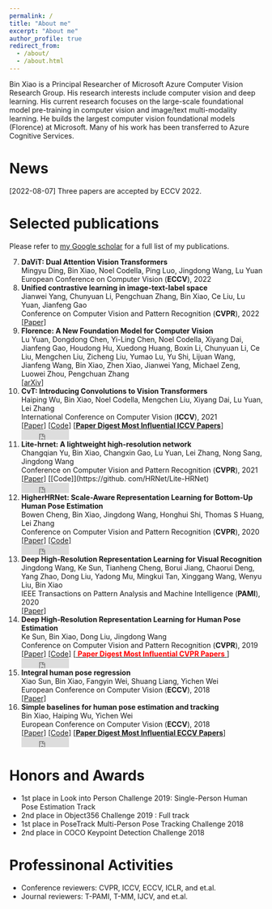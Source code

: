 ```yaml
---
permalink: /
title: "About me"
excerpt: "About me"
author_profile: true
redirect_from: 
  - /about/
  - /about.html
---
```


Bin Xiao is a Principal Researcher of Microsoft Azure Computer Vision Research Group. His research interests include computer vision and deep learning. His current research focuses on the large-scale foundational model pre-training in computer vision and image/text multi-modality learning. He builds the largest computer vision foundational models (Florence) at Microsoft. Many of his work has been transferred to Azure Cognitive Services.

News
======
[2022-08-07] Three papers are accepted by ECCV 2022. 

Selected publications
======
Please refer to [my Google scholar](https://scholar.google.com/citations?view_op=list_works&hl=en&hl=en&user=t5HZdzoAAAAJ) for a full list of my publications.

7. **DaViT: Dual Attention Vision Transformers** <br>
   Mingyu Ding, Bin Xiao, Noel Codella, Ping Luo, Jingdong Wang, Lu Yuan <br>
   European Conference on Computer Vision (**ECCV**), 2022 <br>
6. **Unified contrastive learning in image-text-label space** <br>
   Jianwei Yang, Chunyuan Li, Pengchuan Zhang, Bin Xiao, Ce Liu, Lu Yuan, Jianfeng Gao <br> 
    Conference on Computer Vision and Pattern Recognition (**CVPR**), 2022 <br>
    [[Paper]](https://openaccess.thecvf.com/content/CVPR2022/papers/Yang_Unified_Contrastive_Learning_in_Image-Text-Label_Space_CVPR_2022_paper.pdf)
6. **Florence: A New Foundation Model for Computer Vision** <br>
   Lu Yuan, Dongdong Chen, Yi-Ling Chen, Noel Codella, Xiyang Dai, Jianfeng Gao, Houdong Hu, Xuedong Huang, Boxin Li, Chunyuan Li, Ce Liu, Mengchen Liu, Zicheng Liu, Yumao Lu, Yu Shi, Lijuan Wang, Jianfeng Wang, Bin Xiao, Zhen Xiao, Jianwei Yang, Michael Zeng, Luowei Zhou, Pengchuan Zhang <br>
   [[arXiv]](https://arxiv.org/pdf/2111.11432)
5. **CvT: Introducing Convolutions to Vision Transformers** <br>
   Haiping Wu, Bin Xiao, Noel Codella, Mengchen Liu, Xiyang Dai, Lu Yuan, Lei Zhang <br>
   International Conference on Computer Vision (**ICCV**), 2021<br>
   [[Paper]](https://openaccess.thecvf.com/content/ICCV2021/papers/Wu_CvT_Introducing_Convolutions_to_Vision_Transformers_ICCV_2021_paper.pdf) [[Code]](https://github.com/microsoft/CvT) [[**Paper Digest Most Influential ICCV Papers**]](https://www.paperdigest.org/2022/05/most-influential-iccv-papers-2022-05/)
   <div><iframe src="https://ghbtns.com/github-btn.html?user=microsoft&repo=CvT&type=star&count=true" frameborder="0" scrolling="0" width="94px" height="20px"></iframe></div>
4. **Lite-hrnet: A lightweight high-resolution network** <br>
   Changqian Yu, Bin Xiao, Changxin Gao, Lu Yuan, Lei Zhang, Nong Sang, Jingdong Wang <br>
   Conference on Computer Vision and Pattern Recognition (**CVPR**), 2021 <br>
   [[Paper]](http://openaccess.thecvf.com/content/CVPR2021/papers/Yu_Lite-HRNet_A_Lightweight_High-Resolution_Network_CVPR_2021_paper.pdf) [[Code]](https://github. com/HRNet/Lite-HRNet)
   <div><iframe src="https://ghbtns.com/github-btn.html?user=HRNet&repo=Lite-HRNet&type=star&count=true" frameborder="0" scrolling="0" width="94px" height="20px"></iframe></div>
3. **HigherHRNet: Scale-Aware Representation Learning for Bottom-Up Human Pose Estimation** <br>
   Bowen Cheng, Bin Xiao, Jingdong Wang, Honghui Shi, Thomas S Huang, Lei Zhang <br>
   Conference on Computer Vision and Pattern Recognition (**CVPR**), 2020 <br>
   [[Paper]](http://openaccess.thecvf.com/content_CVPR_2020/papers/Cheng_HigherHRNet_Scale-Aware_Representation_Learning_for_Bottom-Up_Human_Pose_Estimation_CVPR_2020_paper.pdf) [[Code]](https://github.com/HRNet/HigherHRNet-Human-Pose-Estimation)
   <div><iframe src="https://ghbtns.com/github-btn.html?user=HRNet&repo=HigherHRNet-Human-Pose-Estimation&type=star&count=true" frameborder="0" scrolling="0" width="94px" height="20px"></iframe></div>
3. **Deep High-Resolution Representation Learning for Visual Recognition** <br>
   Jingdong Wang, Ke Sun, Tianheng Cheng, Borui Jiang, Chaorui Deng, Yang Zhao, Dong Liu, Yadong Mu, Mingkui Tan, Xinggang Wang, Wenyu Liu, Bin Xiao <br>
   IEEE Transactions on Pattern Analysis and Machine Intelligence (**PAMI**), 2020 <br>
   [[Paper]](https://arxiv.org/pdf/1908.07919)
2. **Deep High-Resolution Representation Learning for Human Pose Estimation** <br>
   Ke Sun, Bin Xiao, Dong Liu, Jingdong Wang <br>
   Conference on Computer Vision and Pattern Recognition (**CVPR**), 2019 <br>
   [[Paper]](https://openaccess.thecvf.com/content_CVPR_2019/papers/Sun_Deep_High-Resolution_Representation_Learning_for_Human_Pose_Estimation_CVPR_2019_paper.pdf) [[Code]](https://github.com/leoxiaobin/deep-high-resolution-net.pytorch) [[<span style="color:red"> **Paper Digest Most Influential CVPR Papers** </span>]](https://www.paperdigest.org/2022/05/most-influential-cvpr-papers-2022-05/)
   <div><iframe src="https://ghbtns.com/github-btn.html?user=leoxiaobin&repo=deep-high-resolution-net.pytorch&type=star&count=true" frameborder="0" scrolling="0" width="94px" height="20px"></iframe></div>
2. **Integral human pose regression** <br>
   Xiao Sun, Bin Xiao, Fangyin Wei, Shuang Liang, Yichen Wei <br>
    European Conference on Computer Vision (**ECCV**), 2018 <br>
    [[Paper]](http://openaccess.thecvf.com/content_ECCV_2018/papers/Xiao_Sun_Integral_Human_Pose_ECCV_2018_paper.pdf)
1. **Simple baselines for human pose estimation and tracking** <br>
   Bin Xiao, Haiping Wu, Yichen Wei <br>
   European Conference on Computer Vision (**ECCV**), 2018 <br>
   [[Paper]](http://openaccess.thecvf.com/content_ECCV_2018/papers/Bin_Xiao_Simple_Baselines_for_ECCV_2018_paper.pdf) [[Code]](https://github.com/microsoft/human-pose-estimation.pytorch) [[**Paper Digest Most Influential ECCV Papers**]](https://www.paperdigest.org/2022/05/most-influential-eccv-papers-2022-05/)
   <div><iframe src="https://ghbtns.com/github-btn.html?user=microsoft&repo=human-pose-estimation.pytorch&type=star&count=true" frameborder="0" scrolling="0" width="94px" height="20px"></iframe></div>


Honors and Awards
======
- 1st place in Look into Person Challenge 2019: Single-Person Human Pose Estimation Track
- 2nd place in Object356 Challenge 2019 : Full track
- 1st place in PoseTrack Multi-Person Pose Tracking Challenge 2018
- 2nd place in COCO Keypoint Detection Challenge 2018

Professinonal Activities
======
- Conference reviewers: CVPR, ICCV, ECCV, ICLR, and et.al. 
- Journal reviewers: T-PAMI, T-MM, IJCV, and et.al.
